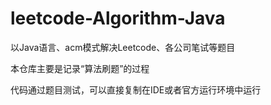 # leetcode-Algorithm-Java
以Java语言、acm模式解决Leetcode、各公司笔试等题目

本仓库主要是记录“算法刷题”的过程

代码通过题目测试，可以直接复制在IDE或者官方运行环境中运行

